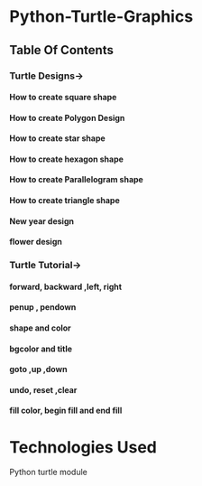 # Python-Turtle-Graphics

## Table Of Contents
### Turtle Designs->
#### How to create square shape
#### How to create Polygon Design
#### How to create star shape
#### How to create hexagon shape
#### How to create Parallelogram shape
#### How to create triangle shape
#### New year design
#### flower design

### Turtle Tutorial->
#### forward, backward ,left, right
#### penup , pendown
#### shape and color
#### bgcolor and title
#### goto ,up ,down
#### undo, reset ,clear
#### fill color, begin fill and end fill

# Technologies Used
Python turtle module




